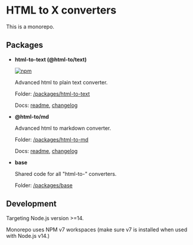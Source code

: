 # HTML to X converters

This is a monorepo.

## Packages

- **html-to-text (@html-to/text)**

    [![npm](https://img.shields.io/npm/v/html-to-text?logo=npm)](https://www.npmjs.com/package/html-to-text)

    Advanced html to plain text converter.

    Folder: [/packages/html-to-text](/packages/html-to-text)

    Docs: [readme](/packages/html-to-text/README.md), [changelog](/packages/html-to-text/CHANGELOG.md)

- **@html-to/md**

    Advanced html to markdown converter.

    Folder: [/packages/html-to-md](/packages/html-to-md)

    Docs: [readme](/packages/html-to-md/README.md), [changelog](/packages/html-to-md/CHANGELOG.md)

- **base**

    Shared code for all "html-to-" converters.

    Folder: [/packages/base](/packages/base)

## Development

Targeting Node.js version >=14.

Monorepo uses NPM v7 workspaces (make sure v7 is installed when used with Node.js v14.)
